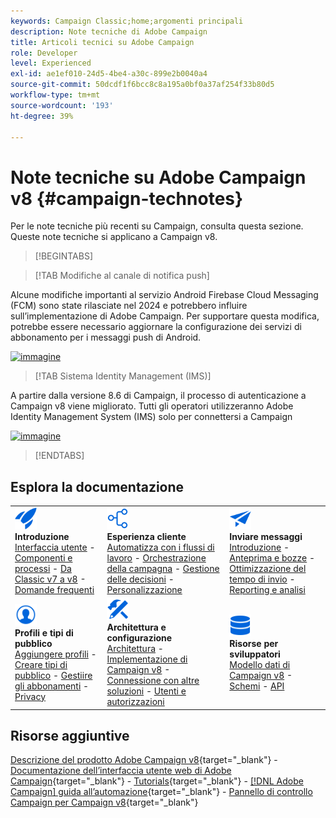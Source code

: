 ```yaml
---
keywords: Campaign Classic;home;argomenti principali
description: Note tecniche di Adobe Campaign
title: Articoli tecnici su Adobe Campaign
role: Developer
level: Experienced
exl-id: ae1ef010-24d5-4be4-a30c-899e2b0040a4
source-git-commit: 50dcdf1f6bcc8c8a195a0bf0a37af254f33b80d5
workflow-type: tm+mt
source-wordcount: '193'
ht-degree: 39%

---
```


# Note tecniche su Adobe Campaign v8 {#campaign-technotes}

Per le note tecniche più recenti su Campaign, consulta questa sezione. Queste note tecniche si applicano a Campaign v8.

>[!BEGINTABS]

>[!TAB Modifiche al canale di notifica push]

Alcune modifiche importanti al servizio Android Firebase Cloud Messaging (FCM) sono state rilasciate nel 2024 e potrebbero influire sull’implementazione di Adobe Campaign. Per supportare questa modifica, potrebbe essere necessario aggiornare la configurazione dei servizi di abbonamento per i messaggi push di Android.


[![immagine](../technotes/assets/do-not-localize/learn-more-button.svg)](upgrades/push-technote.md)


>[!TAB Sistema Identity Management (IMS)]

A partire dalla versione 8.6 di Campaign, il processo di autenticazione a Campaign v8 viene migliorato. Tutti gli operatori utilizzeranno Adobe Identity Management System (IMS) solo per connettersi a Campaign

[![immagine](../technotes/assets/do-not-localize/learn-more-button.svg)](upgrades/migrate-users-to-ims.md)

>[!ENDTABS]

## Esplora la documentazione

<table style="table-layout:auto">
  <tr style="border: 0;">
    <td>
      <img src="../v8/assets/do-not-localize/icon-start.svg" width="35px">
    <br/>
      <strong>Introduzione</strong><br/><a href="../v8/start/campaign-ui.md">Interfaccia utente</a> - <a href="../v8/start/ac-components.md">Componenti e processi</a> - <a href="../v8/start/v7-to-v8.md">Da Classic v7 a v8</a> - <a href="../v8/start/campaign-faq.md">Domande frequenti</a>
    </td>
    <td>
      <img src="../v8/assets/do-not-localize/icon-experience.svg" width="35px">
    <br/>
      <strong>Esperienza cliente</strong><br/> <a href="../automation/workflow/about-workflows.md" target="_blank">Automatizza con i flussi di lavoro</a> - <a href="../automation/campaigns/set-up-campaigns.md" target="_blank">Orchestrazione della campagna</a> - <a href="../v8/interaction/interaction.md">Gestione delle decisioni</a> - <a href="../v8/send/personalize.md">Personalizzazione</a>
    </td>
    <td>
      <img src="../v8/assets/do-not-localize/icon-send.svg" width="35px">
    <br/>
      <strong>Inviare messaggi</strong><br/><a href="../v8/start/create-message.md">Introduzione</a> - <a href="../v8/send/preview-and-proof.md">Anteprima e bozze</a> - <a href="../v8/send/predictive.md">Ottimizzazione del tempo di invio</a> - <a href="../v8/reporting/gs-reporting.md">Reporting e analisi</a>
    </td>
  </tr>
  <tr style="border: 0;">
    <td>
      <img src="../v8/assets/do-not-localize/icon_profile-audience.svg" width="35px">
    <br/>
      <strong>Profili e tipi di pubblico</strong><br/> <a href="../v8/audiences/create-profiles.md">Aggiungere profili</a> - <a href="../v8/audiences/create-audiences.md">Creare tipi di pubblico</a> - <a href="../v8/start/subscriptions.md">Gestiire gli abbonamenti</a> - <a href="../v8/start/privacy.md">Privacy</a>
    </td>
    <td>
      <img src="../v8/assets/do-not-localize/icon-configure.svg" width="35px">
    <br/>
      <strong>Architettura e configurazione</strong><br/><a href="../v8/architecture/architecture.md">Architettura</a> - <a href="../v8/start/implement.md">Implementazione di Campaign v8</a> - <a href="../v8/connect/integration.md">Connessione con altre soluzioni</a> - <a href="../v8/start/gs-permissions.md">Utenti e autorizzazioni</a>
    </td>
    <td>
      <img src="../v8/assets/do-not-localize/icon-dev.svg" width="35px">
    <br/>
      <strong>Risorse per sviluppatori</strong><br/><a href="../v8/dev/datamodel.md">Modello dati di Campaign v8</a> - <a href="../v8/dev/schemas.md">Schemi</a> - <a href="../v8/dev/api.md">API</a>
    </td>
  </tr>
</table>

## Risorse aggiuntive

[Descrizione del prodotto Adobe Campaign v8](https://helpx.adobe.com/it/legal/product-descriptions/adobe-campaign-managed-cloud-services.html){target="_blank"} - [Documentazione dell’interfaccia utente web di Adobe Campaign](https://experienceleague.adobe.com/docs/campaign-web/v8/campaign-web-home.html?lang=it){target="_blank"} - [Tutorials](https://experienceleague.adobe.com/docs/campaign-learn/tutorials/overview.html?lang=it){target="_blank"} - [[!DNL Adobe Campaign] guida all’automazione](https://experienceleague.adobe.com/docs/campaign/automation/home.html?lang=it){target="_blank"} - [Pannello di controllo Campaign per Campaign v8](https://experienceleague.adobe.com/docs/control-panel/using/discover-control-panel/key-features.html?lang=it){target="_blank"}

